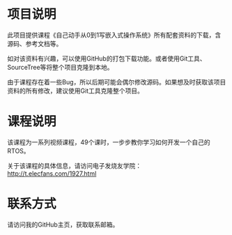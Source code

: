 # 项目说明
此项目提供课程《自己动手从0到1写嵌入式操作系统》所有配套资料的下载，含源码、参考文档等。

如对该资料有兴趣，可以使用GitHub的打包下载功能。或者使用Git工具、SourceTree等将整个项目克隆到本地。

由于课程存在着一些Bug，所以后期可能会偶尔修改源码。如果想及时获取该项目资料的所有修改，建议使用Git工具克隆整个项目。

# 课程说明
该课程为一系列视频课程，49个课时，一步步教你学习如何开发一个自己的RTOS。

关于该课程的具体信息，请访问电子发烧友学院：http://t.elecfans.com/1927.html

# 联系方式
请访问我的GitHub主页，获取联系邮箱。

